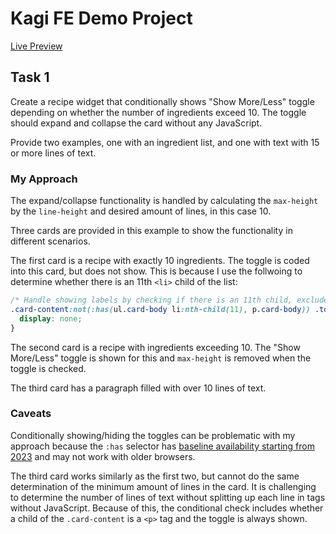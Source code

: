 # Kagi FE Demo Project

[Live Preview](https://nicole5978.github.io/kagi-fe-demo/)

## Task 1

Create a recipe widget that conditionally shows "Show More/Less" toggle depending on whether the number of ingredients exceed 10. The toggle should expand and collapse the card without any JavaScript.

Provide two examples, one with an ingredient list, and one with text with 15 or more lines of text.

### My Approach

The expand/collapse functionality is handled by calculating the `max-height` by the `line-height` and desired amount of lines, in this case 10.

Three cards are provided in this example to show the functionality in different scenarios. 

The first card is a recipe with exactly 10 ingredients. The toggle is coded into this card, but does not show. This is because I use the follwoing to determine whether there is an 11th `<li>` child of the list:

```css
/* Handle showing labels by checking if there is an 11th child, exclude <p> from check */
.card-content:not(:has(ul.card-body li:nth-child(11), p.card-body)) .toggle-labels {
  display: none;
}
```

The second card is a recipe with ingredients exceeding 10. The "Show More/Less" toggle is shown for this and `max-height` is removed when the toggle is checked.

The third card has a paragraph filled with over 10 lines of text.

### Caveats

Conditionally showing/hiding the toggles can be problematic with my approach because the `:has` selector has [baseline availability starting from 2023](https://developer.mozilla.org/en-US/docs/Web/CSS/:has) and may not work with older browsers.

The third card works similarly as the first two, but cannot do the same determination of the minimum amount of lines in the card. It is challenging to determine the number of lines of text without splitting up each line in tags without JavaScript. Because of this, the conditional check includes whether a child of the `.card-content` is a `<p>` tag and the toggle is always shown.
